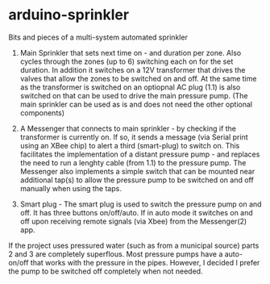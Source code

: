 # arduino-sprinkler
Bits and pieces of a multi-system automated sprinkler

1. Main Sprinkler that sets next time on - and duration per zone.  Also cycles through the zones (up to 6) switching each on for the set duration.  In addition it switches on a 12V transformer that drives the valves that allow the zones to be switched on and off.  At the same time as the transformer is switched on an optiopnal AC plug (1.1) is also switched on that can be used to drive the main pressure pump.
(The main sprinkler can be used as is and does not need the other optional components)

2. A Messenger that connects to main sprinkler - by checking if the transformer is currently on.  If so, it sends a message (via Serial print using an XBee chip) to alert a third (smart-plug) to switch on.  This facilitates the implementation of a distant pressure pump - and replaces the need to run a lenghty cable (from 1.1) to the pressure pump.  The Messenger also implements a simple switch that can be mounted near additional tap(s) to allow the pressure pump  to be switched on and off manually when using the taps.

3. Smart plug - The smart plug is used to switch the pressure pump on and off.  It has three buttons on/off/auto.  If in auto mode it switches on and off upon receiving remote signals (via Xbee) from the Messenger(2) app.  

If the project uses pressured water (such as from a municipal source) parts 2 and 3 are completely superflous.  Most pressure pumps have a auto-on/off that works with the pressure in the pipes.  However, I decided I prefer the pump to be switched off completely when not needed.

